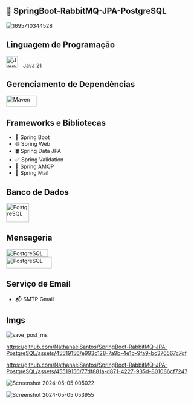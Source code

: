 ## 🚀 SpringBoot-RabbitMQ-JPA-PostgreSQL

![1695710344528](https://github.com/NathanaelSantos/SpringBoot-RabbitMQ-JPA-PostgreSQL/assets/45519156/b81fec2e-d5c3-4441-97bc-1d3122b7a10c)


## Linguagem de Programação
<div>
  <img src="https://github.com/NathanaelSantos/SpringBoot-RabbitMQ-JPA-PostgreSQL/assets/45519156/a3c793cc-57d8-432c-b313-c85acb0e3eae" alt="Java" style="width: 30px; height: 30px; margin-right: 10px;"> Java 21
</div>





## Gerenciamento de Dependências
<div>
  <img src="https://github.com/NathanaelSantos/SpringBoot-RabbitMQ-JPA-PostgreSQL/assets/45519156/4902275c-5cc3-4bee-94fc-018ad39c7cef" alt="Maven" style="width: 80px; height: 30px; margin-right: 10px;">
</div>


## Frameworks e Bibliotecas
- 🌱 Spring Boot
- 🌐 Spring Web
- 🛢️ Spring Data JPA
- ✅ Spring Validation
- 🐰 Spring AMQP
- 📧 Spring Mail

## Banco de Dados
<div>
  <img src="https://github.com/NathanaelSantos/SpringBoot-RabbitMQ-JPA-PostgreSQL/assets/45519156/9dc00326-dfb8-46a8-8ffa-b83c460c825e" alt="PostgreSQL" style="width: 60px; height: 50px; margin-right: 10px;"> 
</div>


## Mensageria
<div>
  <img src="https://github.com/NathanaelSantos/SpringBoot-RabbitMQ-JPA-PostgreSQL/assets/45519156/9048372c-9b65-4df7-9202-4f9f5a07eb48" alt="PostgreSQL" style="width: 110px; height: 20px; margin-right: 10px;"> 
</div>

<div>
  <img src="https://github.com/NathanaelSantos/SpringBoot-RabbitMQ-JPA-PostgreSQL/assets/45519156/edeb98b8-437e-467b-b437-360d02d47369" alt="PostgreSQL" style="width: 120px; height: 30px; margin-right: 10px;">
</div>

## Serviço de Email
- 📬 SMTP Gmail


## Imgs

![save_post_ms](https://github.com/NathanaelSantos/SpringBoot-RabbitMQ-JPA-PostgreSQL/assets/45519156/eb1a4c4c-42f2-46ad-9a67-686d4695adc5)

https://github.com/NathanaelSantos/SpringBoot-RabbitMQ-JPA-PostgreSQL/assets/45519156/e993c128-7a9b-4e1b-9fa9-bc376567c7df

https://github.com/NathanaelSantos/SpringBoot-RabbitMQ-JPA-PostgreSQL/assets/45519156/77df881a-d871-4227-935d-801086cf7247

![Screenshot 2024-05-05 005022](https://github.com/NathanaelSantos/SpringBoot-RabbitMQ-JPA-PostgreSQL/assets/45519156/2d16d779-b157-40f6-871b-661350722497)

![Screenshot 2024-05-05 053955](https://github.com/NathanaelSantos/SpringBoot-RabbitMQ-JPA-PostgreSQL/assets/45519156/5e470672-561f-43b7-9d04-05fa1fa6575d)

